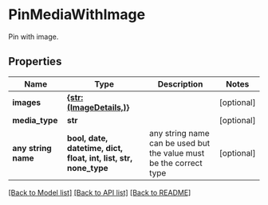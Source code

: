 # PinMediaWithImage

Pin with image.

## Properties
Name | Type | Description | Notes
------------ | ------------- | ------------- | -------------
**images** | [**{str: (ImageDetails,)}**](ImageDetails.md) |  | [optional] 
**media_type** | **str** |  | [optional] 
**any string name** | **bool, date, datetime, dict, float, int, list, str, none_type** | any string name can be used but the value must be the correct type | [optional]

[[Back to Model list]](../README.md#documentation-for-models) [[Back to API list]](../README.md#documentation-for-api-endpoints) [[Back to README]](../README.md)


